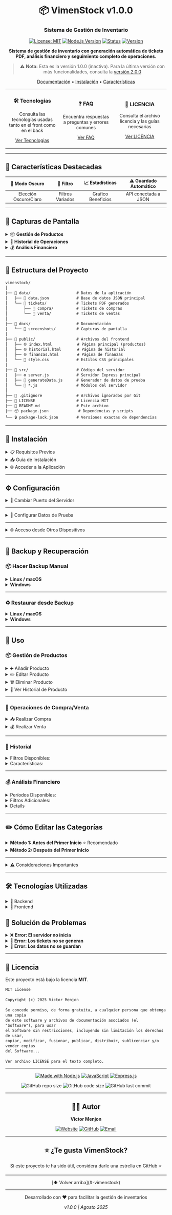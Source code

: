 <div align="center">

# 📦 VimenStock v1.0.0

### Sistema de Gestión de Inventario

[![License: MIT](https://img.shields.io/badge/License-MIT-yellow.svg)](https://opensource.org/licenses/MIT)
[![Node.js Version](https://img.shields.io/badge/node-%3E%3D14.0.0-brightgreen)](https://nodejs.org/)
[![Status](https://img.shields.io/badge/status-inactive-red.svg)]()
[![Version](https://img.shields.io/badge/version-1.0.0-blue.svg)]()

**Sistema de gestión de inventario con generación automática de tickets PDF, análisis financiero y seguimiento completo de operaciones.**

>  ⚠️ **Nota:** Esta es la versión 1.0.0 (inactiva). Para la última versión con más funcionalidades, consulta la [versión 2.0.0](https://github.com/Vimen1803/awesome-stock/blob/2.0.0/README.md)

[Documentación](#-uso) •
[Instalación](#-instalación) •
[Características](#-características-destacadas)

</div>

<table>
<tr>
<td width="33%" align="center">

### 🛠 Tecnologías
Consulta las tecnologías usadas tanto en el front como en el back

[Ver Tecnologias](#-tecnologías-utilizadas)

</td>
<td width="33%" align="center">

### ❓ FAQ
Encuentra respuestas a preguntas y errores comunes

[Ver FAQ](#-solución-de-problemas)

</td>
<td width="33%" align="center">

### 📰 LICENCIA
Consulta el archivo licencia y las guías necesarias

[Ver LICENCIA](#-licencia-1)

</td>
</tr>
</table>

---

## 🌟 Características Destacadas

<div align="center">

| 🌚 Modo Oscuro | 📇 Filtro | 📈 Estadísticas | ⚠️ Guardado Automático |
|:---:|:---:|:---:|:---:|
| Elección Oscuro/Claro | Filtros Variados | Grafico Beneficios | API conectada a JSON |

</div>

---

## 📸 Capturas de Pantalla

<details>
<summary>📦 <b>Gestión de Productos</b></summary>

<br>

![Pantalla de productos](docs/screenshots/productos.png)

**Vista principal con:**
- Tabla de productos con información completa
- Filtros por categoría, proveedor y búsqueda
- Controles rápidos de compra y venta
- Botones de edición y eliminación

</details>

<details>
<summary>📜 <b>Historial de Operaciones</b></summary>

<br>

![Pantalla de historial](docs/screenshots/historial.png)

**Seguimiento detallado:**
- Registro cronológico de todas las operaciones
- Filtros por tipo, categoría y fecha
- Enlaces directos a tickets PDF
- Información completa de cada transacción

</details>

<details>
<summary>💰 <b>Análisis Financiero</b></summary>

<br>

![Pantalla de finanzas](docs/screenshots/finanzas.png)

**Visualización financiera:**
- Gráfico interactivo de ingresos vs gastos
- Calendario para selección de fechas
- Filtros por período (día, semana, mes, año)
- Cálculo automático de beneficios

</details>

---

## 📁 Estructura del Proyecto

```
vimenstock/
│
├── 📂 data/                    # Datos de la aplicación
│   ├── 📄 data.json            # Base de datos JSON principal
│   └── 📂 tickets/             # Tickets PDF generados
│       ├── 📂 compra/          # Tickets de compras
│       └── 📂 venta/           # Tickets de ventas
│
├── 📂 docs/                    # Documentación
│   └── 📂 screenshots/         # Capturas de pantalla
│
├── 📂 public/                  # Archivos del frontend
│   ├── 🌐 index.html           # Página principal (productos)
│   ├── 🌐 historial.html       # Página de historial
│   ├── 🌐 finanzas.html        # Página de finanzas
│   └── 🎨 style.css            # Estilos CSS principales
│
├── 📂 src/                     # Código del servidor
│   ├── ⚙️ server.js            # Servidor Express principal
│   ├── 🔧 generateData.js      # Generador de datos de prueba
│   └── 📱 *.js                 # Módulos del servidor
│
├── 📄 .gitignore               # Archivos ignorados por Git
├── 📜 LICENSE                  # Licencia MIT
├── 📖 README.md                # Este archivo
├── 📦 package.json             # Dependencias y scripts
└── 🔒 package-lock.json        # Versiones exactas de dependencias
```

---

## 🚀 Instalación

<details>
<summary> 📋 Requisitos Previos</summary>

```bash
Node.js v14 o superior
npm v6 o superior
```

</details>

<details>
<summary> 📥 Guía de Instalación</summary>

```bash
# 1️⃣ Clonar el repositorio
git clone https://github.com/tu-usuario/vimenstock.git
cd vimenstock

# 2️⃣ Instalar dependencias
npm install

# 3️⃣ (Opcional) Generar datos de prueba
npm run data

# 4️⃣ Iniciar servidor
npm start

# Para desarrollo con auto-reload
npm run dev
```

</details>

<details>
<summary>🌐 Acceder a la Aplicación</summary> 

Abre tu navegador en: **http://localhost:3000**

</details>

---

## ⚙️ Configuración

<details>
<summary>🔌 Cambiar Puerto del Servidor</summary> 

```javascript
// Archivo: src/server.js
// Línea: ~15

const PORT = 3000; // Cambiar a 3001, 8080, etc.
```

**Puertos comunes:**
- `3000` - Por defecto
- `8080` - Alternativa popular
- `3001` - Si 3000 está ocupado
- `5000` - Otra alternativa común

</details>

---

<details>
<summary> 🎲 Configurar Datos de Prueba</summary>

```javascript
// Archivo: src/generateData.js

// Cambiar cantidad de productos generados
for (let i = 1; i <= 200; i++) { // Cambiar 200 por el número deseado
  // ... código de generación
}

// Personalizar rangos de precios
const precioCompra = (Math.random() * (50 - 1) + 1).toFixed(2);
//                                      ↑    ↑
//                                    Máx  Mín

// Personalizar stock inicial
const stock = Math.floor(Math.random() * (200 - 10) + 10);
//                                          ↑     ↑
//                                        Máx   Mín
```

</details>

---

<details>
<summary>🌐 Acceso desde Otros Dispositivos</summary> 

```bash
# 1️⃣ Encontrar tu IP local

# Windows:
ipconfig
# Buscar: "Dirección IPv4"

# Linux/macOS:
ifconfig
# O
ip addr show

# 2️⃣ Acceder desde otro dispositivo
# Formato: http://[TU_IP]:3000
# Ejemplo:
http://192.168.1.100:3000

# 3️⃣ Asegurarse que el firewall permite conexiones
# Windows: Permitir Node.js en el firewall
# Linux: sudo ufw allow 3000/tcp
```

</details>

---

## 💾 Backup y Recuperación

### 📦 Hacer Backup Manual

<details>
<summary><b>Linux / macOS</b></summary>

```bash
# Backup rápido del archivo principal
cp data/data.json data/backup_$(date +%Y%m%d).json

# Backup completo de la carpeta data
cp -r data/ backup_data_$(date +%Y%m%d)/

# Backup comprimido (recomendado)
tar -czf backup_vimenstock_$(date +%Y%m%d).tar.gz data/

# Listar backups
ls -lh backup_*.tar.gz
```

</details>

<details>
<summary><b>Windows</b></summary>

```bash
REM Backup del archivo principal
copy data\data.json data\backup_%date:~-4,4%%date:~-7,2%%date:~-10,2%.json

REM Backup completo de la carpeta
xcopy data backup_data_%date:~-4,4%%date:~-7,2%%date:~-10,2%\ /E /I

REM Comprimir con PowerShell
powershell Compress-Archive -Path data\ -DestinationPath backup_%date:~-4,4%%date:~-7,2%%date:~-10,2%.zip
```

</details>

---

### ♻️ Restaurar desde Backup

<details>
<summary><b>Linux / macOS</b></summary>
  
```bash
# 1️⃣ Detener el servidor
Ctrl + C

# 2️⃣ Restaurar archivo de datos
cp data/backup_20250828.json data/data.json

# 3️⃣ O restaurar carpeta completa
rm -rf data/
cp -r backup_data_20250828/ data/

# 4️⃣ Reiniciar servidor
npm start
```
</details>

<details>
<summary><b>Windows</b></summary>

```bash
# 1️⃣ Detener el servidor
Ctrl + C

# 2️⃣ Restaurar archivo de datos
copy data\backup_20250828.json data\data.json

# 3️⃣ O restaurar carpeta completa
rmdir /s /q data
xcopy /e /i backup_data_20250828 data

# 4️⃣ Reiniciar servidor
npm start
```

</details>

---

## 🎯 Uso

### 📦 Gestión de Productos

<details>
<summary> ➕ Añadir Producto</summary>

```
1. Clic en "▼ AÑADIR PRODUCTO ▼"
2. Completar el formulario:
   ├─ Nombre del producto
   ├─ Categoría (seleccionar del menú)
   ├─ Proveedor
   ├─ Precio de compra
   ├─ Precio de venta
   └─ Stock inicial
3. Clic en "Añadir Producto"
4. ✅ El producto aparece en la tabla
```
</details>

<details>
<summary> ✏️ Editar Producto</summary>

```
1. Localizar el producto en la tabla
2. Clic en botón "Editar"
3. Modificar los campos necesarios
4. Clic en "Guardar Cambios"
5. ✅ Los cambios se reflejan inmediatamente
```
</details>

<details>
<summary> 🗑️ Eliminar Producto</summary>

```
1. Localizar el producto en la tabla
2. Clic en botón "Eliminar"
3. Confirmar la eliminación
4. ✅ El producto se elimina y se registra en historial
```
</details>

<details>
<summary> 📜 Ver Historial de Producto</summary>

```
1. Clic en botón "Historial" del producto
2. Se abre la página de historial
3. Filtrado automático por ese producto
4. ✅ Visualiza todos los movimientos
```

</details>

---

### 🛒 Operaciones de Compra/Venta

<details>
<summary> 📥 Realizar Compra</summary>

```
┌─────────────────────────────────────────┐
│ 1. Clic en "▼ COMPRAR ▼"                │
├─────────────────────────────────────────┤
│ 2. Añadir productos:                    │
│    ├─ Código de producto (P001, etc.)   │
│    └─ Cantidad a comprar                │
├─────────────────────────────────────────┤
│ 3. Añadir más filas si es necesario     │
│    (botón "➕ Añadir otra fila")        │
├─────────────────────────────────────────┤
│ 4. Revisar:                             │
│    ├─ Precios por producto              │
│    └─ Total de la compra                │
├─────────────────────────────────────────┤
│ 5. Clic en "Confirmar Compra"           │
└─────────────────────────────────────────┘

✅ Resultado:
   ├─ Stock actualizado automáticamente
   ├─ Ticket PDF generado
   ├─ Operación registrada en historial
   └─ Balance actualizado
```
</details>

<details>
<summary> 💰 Realizar Venta</summary>

```
┌─────────────────────────────────────────┐
│ 1. Clic en "▼ VENDER ▼"                 │
├─────────────────────────────────────────┤
│ 2. Añadir productos:                    │
│    ├─ Código de producto                │
│    └─ Cantidad a vender                 │
│    ⚠️ Se valida stock disponible        │
├─────────────────────────────────────────┤
│ 3. Añadir más filas si es necesario     │
├─────────────────────────────────────────┤
│ 4. Revisar:                             │
│    ├─ Precios por producto              │
│    ├─ Stock disponible                  │
│    └─ Total de la venta                 │
├─────────────────────────────────────────┤
│ 5. Clic en "Confirmar Venta"            │
└─────────────────────────────────────────┘

✅ Resultado:
   ├─ Stock reducido automáticamente
   ├─ Ticket PDF generado
   ├─ Operación registrada en historial
   └─ Balance actualizado
```
</details>

---

### 📜 Historial

<details>
<summary>Filtros Disponibles:</summary>

| 🔍 Filtro | 📋 Opciones | 📝 Descripción |
|-----------|-------------|----------------|
| **Tipo de Operación** | Comprado, Vendido, Editado, Eliminado, Añadido | Filtra por tipo de acción |
| **Categoría** | Todas las categorías del sistema | Filtra productos por categoría |
| **Fecha** | Fecha exacta o rango | Usa calendario Flatpickr |
| **ID** | Producto o Ticket | Busca por identificador |

</details>

<details>
<summary>Características:</summary>

```
📊 Visualización
├─ Orden cronológico (más reciente primero)
├─ Información completa de cada operación
├─ Enlaces a tickets PDF (clic en ID azul)
└─ Colores según tipo de operación

🔍 Búsqueda
├─ Por múltiples criterios simultáneos
├─ Filtros combinables
└─ Resultados en tiempo real

📄 Tickets
├─ Descarga directa desde historial
├─ Clic en texto azul "Ticket: [ID]"
└─ Se abre el PDF automáticamente
```

</details>

---

### 💰 Análisis Financiero

<details>
<summary>Períodos Disponibles:</summary>

| Período | Descripción | Uso |
|---------|-------------|-----|
| 📅 **Diario** | Hoy | Ventas/compras del día |
| 📅 **Semanal** | 7 días | Últimos 7 días |
| 📅 **Mensual** | 30 días | Último mes |
| 📅 **Anual** | 365 días | Último año |
| 📅 **Siempre** | Todo | Histórico completo |

</details>

<details>
<summary>Filtros Adicionales:</summary>

```
🔍 Filtrar por:
├─ 📂 Categoría específica
├─ 📦 ID de producto
└─ 📅 Rango de fechas personalizado (calendario)

📊 Gráfico Interactivo:
├─ 💵 Ingresos (área verde)
├─ 💸 Gastos (área roja)
├─ 💰 Beneficio total destacado
└─ Hover para ver detalles exactos
```
</details>

<details>
<sumamry>Cómo usar:</sumamry>

```
1️⃣ Seleccionar período predefinido
   └─ O usar calendario para rango personalizado

2️⃣ (Opcional) Aplicar filtros
   └─ Categoría o producto específico

3️⃣ Visualizar resultados
   ├─ Gráfico se actualiza automáticamente
   ├─ Total de ingresos
   ├─ Total de gastos
   └─ Beneficio calculado

4️⃣ Analizar tendencias
   └─ Identificar períodos más rentables
```
</details>

---

## ✏️ Cómo Editar las Categorías

<details>
<summary><b>Método 1: Antes del Primer Inicio</b> ⭐ Recomendado</summary>

<br>

**Paso a paso:**

```javascript
// 1️⃣ Abrir archivo: src/server.js

// 2️⃣ Buscar la función: inicializarDataJSON()

// 3️⃣ Modificar el array de categorías:

const dataInicial = {
  categorias: [
    "Electrónica",        // Tu categoría 1
    "Muebles",            // Tu categoría 2
    "Decoración",         // Tu categoría 3
    "Accesorios",         // Tu categoría 4
    "Ferretería",         // Tu categoría 5
    "Papelería",          // Tu categoría 6
    "Mascotas",           // Tu categoría 7
    "Libros",             // Tu categoría 8
    "Música",             // Tu categoría 9
    "Otros"               // Tu categoría 10
  ],
  productos: {},
  historial: [],
  finanzas: [],
  ultimaIDUsada: 0
};

// 4️⃣ Guardar archivo

// 5️⃣ Ejecutar:
```

```bash
npm start
```

✅ **Ventajas:**
- Las categorías están desde el inicio
- No hay productos con categorías antiguas
- Configuración limpia

</details>

<details>
<summary><b>Método 2: Después del Primer Inicio</b></summary>

<br>

**Paso a paso:**

```bash
# 1️⃣ Detener el servidor
Ctrl + C

# 2️⃣ Abrir archivo de datos
# Ubicación: data/data.json
```

```json
{
  "categorias": [
    "Tu Nueva Categoría 1",
    "Tu Nueva Categoría 2",
    "Tu Nueva Categoría 3",
    "..."
  ],
  "productos": { 
    // No modificar esta sección
  },
  "historial": [
    // No modificar esta sección
  ],
  "finanzas": [
    // No modificar esta sección
  ]
}
```

```bash
# 3️⃣ Guardar cambios

# 4️⃣ Reiniciar servidor
npm start
```

⚠️ **Consideraciones:**
- Los productos existentes mantienen su categoría anterior
- Asegúrate de que el JSON sea válido (usa un validador online)
- Haz backup antes de modificar

</details>

---

<details>
<summary>⚠️ Consideraciones Importantes</summary>

| Aspecto | Detalle |
|---------|---------|
| **Productos Existentes** | Mantienen su categoría asignada incluso si eliminas esa categoría del array |
| **Historial** | Las operaciones registradas conservan las categorías originales |
| **Finanzas** | Los registros financieros mantienen las categorías históricas |
| **Filtros** | Se actualizan automáticamente con las nuevas categorías |
| **Compatibilidad** | Los productos con categorías eliminadas seguirán funcionando |

**Recomendación:** Si vas a cambiar categorías con productos existentes, considera:
1. Hacer backup de `data/data.json`
2. Editar manualmente los productos para asignar nuevas categorías
3. O mantener las categorías antiguas como "legacy"

</details>

---

## 🛠️ Tecnologías Utilizadas

<details>
<summary> 🔧 Backend</summary>

| Tecnología | Versión | Propósito |
|------------|---------|-----------|
| **Node.js** | ≥14.0.0 | Entorno de ejecución JavaScript |
| **Express.js** | ^4.18.0 | Framework web minimalista |
| **PDFKit** | ^0.13.0 | Generación de documentos PDF |
| **Winston** | ^3.8.0 | Sistema de logging profesional |
</details>

<details>
<summary> 🎨 Frontend</summary>summary>

| Tecnología | Fuente | Propósito |
|------------|--------|-----------|
| **HTML5** | Nativo | Estructura de páginas |
| **CSS3** | Nativo | Estilos y diseño responsive |
| **JavaScript ES6+** | Nativo | Lógica del cliente |
| **Chart.js** | CDN (v3.9.1) | Gráficos interactivos |
| **Flatpickr** | CDN (v4.6.13) | Selector de fechas avanzado |
</details>

## 🔧 Solución de Problemas

<details>
<summary>❌ <b>Error: El servidor no inicia</b></summary>

<br>

**Síntomas:**
- Error "EADDRINUSE"
- Puerto ya en uso
- Servidor no responde

**Soluciones:**

```bash
# 1️⃣ Verificar si el puerto está ocupado

# Linux/macOS:
lsof -i :3000

# Windows:
netstat -ano | findstr :3000

# 2️⃣ Matar el proceso

# Linux/macOS:
kill -9 [PID]

# Windows:
taskkill /PID [PID] /F

# 3️⃣ O cambiar el puerto en src/server.js

# 4️⃣ Reinstalar dependencias
rm -rf node_modules package-lock.json
npm install

# 5️⃣ Verificar versión de Node
node --version  # Debe ser ≥14.0.0
```

</details>

<details>
<summary>📄 <b>Error: Los tickets no se generan</b></summary>

<br>

**Síntomas:**
- No se crea el PDF
- Error en consola al hacer compra/venta
- Carpeta tickets vacía

**Soluciones:**

```bash
# 1️⃣ Verificar permisos de carpetas
chmod -R 755 data/tickets/

# 2️⃣ Crear carpetas manualmente si no existen
mkdir -p data/tickets/compra
mkdir -p data/tickets/venta

# 3️⃣ Verificar instalación de PDFKit
npm list pdfkit

# 4️⃣ Reinstalar PDFKit
npm uninstall pdfkit
npm install pdfkit

# 5️⃣ Revisar logs
tail -f data/logs/app.log

# 6️⃣ Verificar espacio en disco
df -h  # Linux/macOS
```

</details>

<details>
<summary>💾 <b>Error: Los datos no se guardan</b></summary>

<br>

**Síntomas:**
- Cambios se pierden al reiniciar
- Error al añadir/editar productos
- data.json no se actualiza

**Soluciones:**

```bash
# 1️⃣ Verificar permisos del archivo
chmod 644 data/data.json

# 2️⃣ Verificar que el archivo no esté corrupto
cat data/data.json | python -m json.tool
# O usar validador online: jsonlint.com

# 3️⃣ Verificar espacio en disco
df -h

# 4️⃣

```
</details>

---

## 📜 Licencia

Este proyecto está bajo la licencia **MIT**.

```
MIT License

Copyright (c) 2025 Victor Menjon

Se concede permiso, de forma gratuita, a cualquier persona que obtenga una copia
de este software y archivos de documentación asociados (el "Software"), para usar
el Software sin restricciones, incluyendo sin limitación los derechos de usar,
copiar, modificar, fusionar, publicar, distribuir, sublicenciar y/o vender copias
del Software...

Ver archivo LICENSE para el texto completo.
```

---
<div align="center">
  
[![Made with Node.js](https://img.shields.io/badge/Made%20with-Node.js-43853d?style=for-the-badge&logo=node.js)](https://nodejs.org/)
[![JavaScript](https://img.shields.io/badge/JavaScript-ES6+-f7df1e?style=for-the-badge&logo=javascript&logoColor=black)](https://developer.mozilla.org/en-US/docs/Web/JavaScript)
[![Express.js](https://img.shields.io/badge/Express.js-000000?style=for-the-badge&logo=express)](https://expressjs.com/)


![GitHub repo size](https://img.shields.io/github/repo-size/vimen1803/awesome-stock)
![GitHub code size](https://img.shields.io/github/languages/code-size/vimen1803/awesome-stock)
![GitHub last commit](https://img.shields.io/github/last-commit/vimen1803/awesome-stock)

</div>

---

<div align="center">
  
## 👨‍💻 Autor

**Victor Menjon**

[![Website](https://img.shields.io/badge/Website-victormenjon.es-blue?style=flat&logo=google-chrome)](https://victormenjon.es)
[![GitHub](https://img.shields.io/badge/GitHub-@Vimen1803-181717?style=flat&logo=github)](https://github.com/vimen1803)
[![Email](https://img.shields.io/badge/Email-victormnjfan@gmail.com-red?style=flat&logo=gmail)](mailto:victormnjfan@gmail.com)

</div>

---

<div align="center">

## ⭐ ¿Te gusta VimenStock?

Si este proyecto te ha sido útil, considera darle una estrella en GitHub ⭐

---

<div align="center">
[⬆ Volver arriba](#-vimenstock)
  
--- 
Desarrollado con ❤️ para facilitar la gestión de inventarios

*v1.0.0 | Agosto 2025*
</div>
</div>
